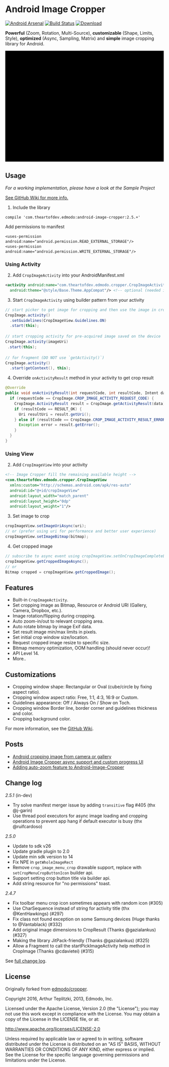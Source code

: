 Android Image Cropper
=======
[![Android Arsenal](https://img.shields.io/badge/Android%20Arsenal-Android--Image--Cropper-green.svg?style=true)](https://android-arsenal.com/details/1/3487)
[![Build Status](https://travis-ci.org/ArthurHub/Android-Image-Cropper.svg?branch=master)](https://travis-ci.org/ArthurHub/Android-Image-Cropper)
[ ![Download](https://api.bintray.com/packages/arthurhub/maven/Android-Image-Cropper/images/download.svg) ](https://bintray.com/arthurhub/maven/Android-Image-Cropper/_latestVersion)


**Powerful** (Zoom, Rotation, Multi-Source), **customizable** (Shape, Limits, Style), **optimized** (Async, Sampling, Matrix) and **simple** image cropping library for Android.

![Crop](https://github.com/ArthurHub/Android-Image-Cropper/blob/master/art/demo.gif?raw=true)

## Usage
*For a working implementation, please have a look at the Sample Project*

[See GitHub Wiki for more info.](https://github.com/ArthurHub/Android-Image-Cropper/wiki)

1. Include the library

 ```
 compile 'com.theartofdev.edmodo:android-image-cropper:2.5.+'
 ```

Add permissions to manifest

 ```
 <uses-permission android:name="android.permission.READ_EXTERNAL_STORAGE"/>
 <uses-permission android:name="android.permission.WRITE_EXTERNAL_STORAGE"/>
 ```

### Using Activity

2. Add `CropImageActivity` into your AndroidManifest.xml
 ```xml
 <activity android:name="com.theartofdev.edmodo.cropper.CropImageActivity"
   android:theme="@style/Base.Theme.AppCompat"/> <!-- optional (needed if default theme has no action bar) -->
 ```

3. Start `CropImageActivity` using builder pattern from your activity
 ```java
 // start picker to get image for cropping and then use the image in cropping activity
 CropImage.activity()
   .setGuidelines(CropImageView.Guidelines.ON)
   .start(this);

 // start cropping activity for pre-acquired image saved on the device
 CropImage.activity(imageUri)
  .start(this);

 // for fragment (DO NOT use `getActivity()`)
 CropImage.activity()
   .start(getContext(), this);
 ```

4. Override `onActivityResult` method in your activity to get crop result
 ```java
 @Override
 public void onActivityResult(int requestCode, int resultCode, Intent data) {
   if (requestCode == CropImage.CROP_IMAGE_ACTIVITY_REQUEST_CODE) {
     CropImage.ActivityResult result = CropImage.getActivityResult(data);
     if (resultCode == RESULT_OK) {
       Uri resultUri = result.getUri();
     } else if (resultCode == CropImage.CROP_IMAGE_ACTIVITY_RESULT_ERROR_CODE) {
       Exception error = result.getError();
     }
   }
 }
 ```

### Using View
2. Add `CropImageView` into your activity
 ```xml
 <!-- Image Cropper fill the remaining available height -->
 <com.theartofdev.edmodo.cropper.CropImageView
   xmlns:custom="http://schemas.android.com/apk/res-auto"
   android:id="@+id/cropImageView"
   android:layout_width="match_parent"
   android:layout_height="0dp"
   android:layout_weight="1"/>
 ```

3. Set image to crop
 ```java
 cropImageView.setImageUriAsync(uri);
 // or (prefer using uri for performance and better user experience)
 cropImageView.setImageBitmap(bitmap);
 ```

4. Get cropped image
 ```java
 // subscribe to async event using cropImageView.setOnCropImageCompleteListener(listener)
 cropImageView.getCroppedImageAsync();
 // or
 Bitmap cropped = cropImageView.getCroppedImage();
 ```

## Features
- Built-in `CropImageActivity`.
- Set cropping image as Bitmap, Resource or Android URI (Gallery, Camera, Dropbox, etc.).
- Image rotation/flipping during cropping.
- Auto zoom-in/out to relevant cropping area.
- Auto rotate bitmap by image Exif data.
- Set result image min/max limits in pixels.
- Set initial crop window size/location.
- Request cropped image resize to specific size.
- Bitmap memory optimization, OOM handling (should never occur)!
- API Level 14.
- More..
 
## Customizations
- Cropping window shape: Rectangular or Oval (cube/circle by fixing aspect ratio).
- Cropping window aspect ratio: Free, 1:1, 4:3, 16:9 or Custom.
- Guidelines appearance: Off / Always On / Show on Toch.
- Cropping window Border line, border corner and guidelines thickness and color.
- Cropping background color.

For more information, see the [GitHub Wiki](https://github.com/ArthurHub/Android-Image-Cropper/wiki). 

## Posts
 - [Android cropping image from camera or gallery](http://theartofdev.com/2015/02/15/android-cropping-image-from-camera-or-gallery/)
 - [Android Image Cropper async support and custom progress UI](http://theartofdev.com/2016/01/15/android-image-cropper-async-support-and-custom-progress-ui/)
 - [Adding auto-zoom feature to Android-Image-Cropper](https://theartofdev.com/2016/04/25/adding-auto-zoom-feature-to-android-image-cropper/)

## Change log
*2.5.1* (in-dev)
- Try solve manifest merger issue by adding `transitive` flag #405 (thx @j-garin)
- Use thread pool executors for async image loading and cropping operations to prevent app hang if default executor is busy (thx @ruifcardoso)

*2.5.0*
- Update to sdk v26
- Update gradle plugin to 2.0
- Update min sdk version to 14
- Fix NPE in `getWholeImageRect`
- Remove `crop_image_menu_crop` drawable support, replace with `setCropMenuCropButtonIcon` builder api.
- Support setting crop button title via builder api.
- Add string resource for "no permissions" toast.

*2.4.7*
- Fix toolbar menu crop icon sometimes appears with random icon (#305)
- Use CharSequence instead of string for activity title (thx @KentHawkings) (#297)
- Fix class not found exception on some Samsung devices (Huge thanks to @Vantablack) (#332)
- Add original image dimensions to CropResult (Thanks @gazialankus) (#327)
- Making the library JitPack-friendly (Thanks @gazialankus) (#325)
- Allow a Fragment to call the startPickImageActivity help method in CropImage (Thanks @cdavietei) (#315)

See [full change log](https://github.com/ArthurHub/Android-Image-Cropper/wiki/Change-Log).

## License
Originally forked from [edmodo/cropper](https://github.com/edmodo/cropper).

Copyright 2016, Arthur Teplitzki, 2013, Edmodo, Inc.

Licensed under the Apache License, Version 2.0 (the "License"); you may not use this work except in compliance with the   License.
You may obtain a copy of the License in the LICENSE file, or at:

  http://www.apache.org/licenses/LICENSE-2.0

Unless required by applicable law or agreed to in writing, software distributed under the License is distributed on an "AS   IS" BASIS, WITHOUT WARRANTIES OR CONDITIONS OF ANY KIND, either express or implied. See the License for the specific language governing permissions and limitations under the License.
